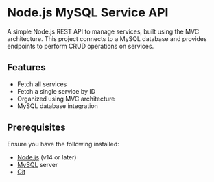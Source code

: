 # Node.js MySQL Service API

A simple Node.js REST API to manage services, built using the MVC architecture. This project connects to a MySQL database and provides endpoints to perform CRUD operations on services.

## Features

- Fetch all services
- Fetch a single service by ID
- Organized using MVC architecture
- MySQL database integration

## Prerequisites

Ensure you have the following installed:

- [Node.js](https://nodejs.org/) (v14 or later)
- [MySQL](https://www.mysql.com/) server
- [Git](https://git-scm.com/)

